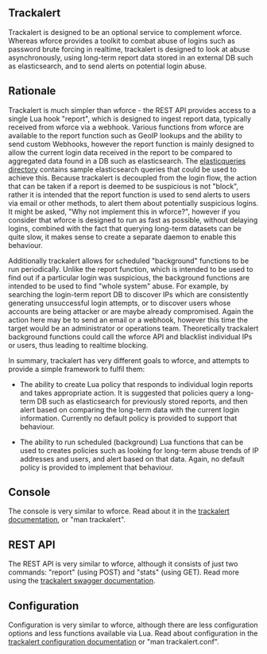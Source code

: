 Trackalert
------
Trackalert is designed to be an optional service to complement
wforce. Whereas wforce provides a toolkit to combat  abuse of
logins such as password brute forcing in realtime, trackalert is
designed to look at abuse asynchronously, using long-term report data
stored in an external DB such as elasticsearch, and to send alerts on
potential login abuse.

Rationale
------

Trackalert is much simpler than wforce - the REST API provides access
to a single Lua hook "report", which is designed to ingest report
data, typically received from wforce via a webhook. Various functions
from wforce are available to the report function such as GeoIP
lookups and the ability to send custom Webhooks, however the report
function is mainly designed to allow the current login data received
in the report to be compared to aggregated data found in a DB such as
elasticsearch.
The [elasticqueries directory](elasticqueries) contains sample
elasticsearch queries that could be used to achieve this. Because
trackalert is decoupled from the login flow, the action that can be
taken if a report is deemed to be suspicious is not "block", rather it
is intended that the report function is used to send alerts to users
via email or other methods, to alert them about potentially suspicious
logins. It might be asked, "Why not implement this in wforce?",
however if you consider that wforce is designed to run as fast as
possible, without delaying logins, combined with the fact that
querying long-term datasets can be quite slow, it makes sense to
create a separate daemon to enable this behaviour.

Additionally trackalert allows for scheduled "background" functions to
be run periodically. Unlike the report function, which is intended to
be used to find out if a particular login was suspicious, the
background functions are intended to be used to find "whole system"
abuse. For example, by searching the login-term report DB to discover
IPs which are consistently generating unsuccessful login attempts, or
to discover users whose accounts are being attacker or are maybe
already compromised. Again the action here may be to send an email or
a webhook, however this time the target would be an administrator or
operations team. Theoretically trackalert background functions could
call the wforce API and blacklist individual IPs or users, thus
leading to realtime blocking.

In summary, trackalert has very different goals to wforce, and
attempts to provide a simple framework to fulfil them:

 * The ability to create Lua policy that responds to individual login
   reports and takes appropriate action. It is suggested that policies
   query a long-term DB such as elasticsearch for previously
   stored reports, and then alert based on comparing the long-term
   data with the current login information. Currently no default
   policy is provided to support that behaviour.

 * The ability to run scheduled (background) Lua functions that can be
   used to creates policies such as looking for long-term abuse trends
   of IP addresses and users, and alert based on that data. Again, no
   default policy is provided to implement that behaviour.

Console
-----

The console is very similar to wforce. Read about it in the
[trackalert documentation](../docs/manpages/trackalert.1.md), or "man trackalert".

REST API
---

The REST API is very similar to wforce, although it consists of just
two commands: "report" (using POST) and "stats" (using GET). Read more
using the [trackalert swagger documentation](../docs/swagger/trackalert_api.7.yml).

Configuration
----------

Configuration is very similar to wforce, although there are less
configuration options and less functions available via Lua. Read about
configuration in the
[trackalert configuration documentation](../docs/manpages/trackalert.conf.5.md)
or "man trackalert.conf".
